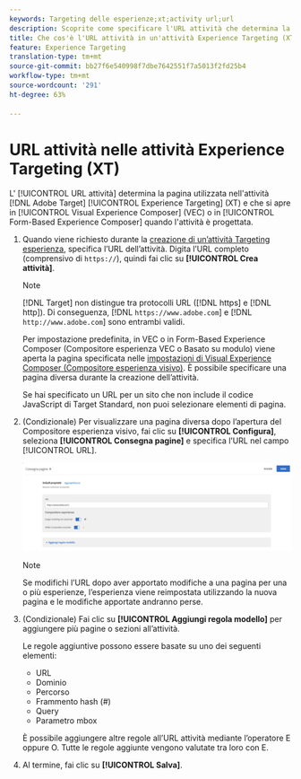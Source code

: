 ```yaml
---
keywords: Targeting delle esperienze;xt;activity url;url
description: Scoprite come specificare l'URL attività che determina la pagina utilizzata nel test e che si apre quando l'attività Experience Targeting è progettata utilizzando  Adobe Target.
title: Che cos'è l'URL attività in un'attività Experience Targeting (XT)?
feature: Experience Targeting
translation-type: tm+mt
source-git-commit: bb27f6e540998f7dbe7642551f7a5013f2fd25b4
workflow-type: tm+mt
source-wordcount: '291'
ht-degree: 63%

---
```



# URL attività nelle attività Experience Targeting (XT)

L&#39; [!UICONTROL URL attività] determina la pagina utilizzata nell&#39;attività [!DNL Adobe Target] [!UICONTROL Experience Targeting] (XT) e che si apre in [!UICONTROL Visual Experience Composer] (VEC) o in [!UICONTROL Form-Based Experience Composer] quando l&#39;attività è progettata.

1. Quando viene richiesto durante la [creazione di un’attività Targeting esperienza](/help/c-activities/t-experience-target/t-xt-create/xt-create.md), specifica l’URL dell’attività. Digita l’URL completo (comprensivo di `https://`), quindi fai clic su **[!UICONTROL Crea attività]**.

   >[!NOTE]
   >
   >[!DNL Target] non distingue tra protocolli URL ([!DNL https] e [!DNL http]). Di conseguenza, [!DNL `https://www.adobe.com`] e [!DNL `http://www.adobe.com`] sono entrambi validi.
   >
   >Per impostazione predefinita, in VEC o in Form-Based Experience Composer (Compositore esperienza VEC o Basato su modulo) viene aperta la pagina specificata nelle [impostazioni di Visual Experience Composer (Compositore esperienza visivo)](/help/administrating-target/visual-experience-composer-set-up.md). È possibile specificare una pagina diversa durante la creazione dell’attività.
   >
   >Se hai specificato un URL per un sito che non include il codice JavaScript di Target Standard, non puoi selezionare elementi di pagina.

1. (Condizionale) Per visualizzare una pagina diversa dopo l’apertura del Compositore esperienza visivo, fai clic su **[!UICONTROL Configura]**, seleziona **[!UICONTROL Consegna pagine]** e specifica l’URL nel campo [!UICONTROL URL].

   ![Finestra di dialogo Consegna pagine](/help/c-activities/t-experience-target/t-xt-create/assets/url-config-new.png)

   >[!NOTE]
   >
   >Se modifichi l’URL dopo aver apportato modifiche a una pagina per una o più esperienze, l’esperienza viene reimpostata utilizzando la nuova pagina e le modifiche apportate andranno perse.

1. (Condizionale) Fai clic su **[!UICONTROL Aggiungi regola modello]** per aggiungere più pagine o sezioni all’attività.

   Le regole aggiuntive possono essere basate su uno dei seguenti elementi:

   * URL
   * Dominio
   * Percorso
   * Frammento hash (#)
   * Query
   * Parametro mbox

   È possibile aggiungere altre regole all’URL attività mediante l’operatore E oppure O. Tutte le regole aggiunte vengono valutate tra loro con E.

1. Al termine, fai clic su **[!UICONTROL Salva]**.